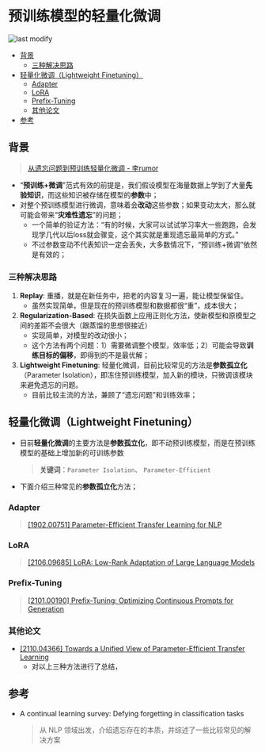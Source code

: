 预训练模型的轻量化微调
===
<!--START_SECTION:badge-->

![last modify](https://img.shields.io/static/v1?label=last%20modify&message=2025-07-08%2016%3A53%3A13&color=yellowgreen&style=flat-square)

<!--END_SECTION:badge-->

- [背景](#背景)
    - [三种解决思路](#三种解决思路)
- [轻量化微调（Lightweight Finetuning）](#轻量化微调lightweight-finetuning)
    - [Adapter](#adapter)
    - [LoRA](#lora)
    - [Prefix-Tuning](#prefix-tuning)
    - [其他论文](#其他论文)
- [参考](#参考)

## 背景
> [从遗忘问题到预训练轻量化微调 - 李rumor](https://mp.weixin.qq.com/s/C_6qlTq63IBnRSEMnDO7SQ)

- “**预训练+微调**”范式有效的前提是，我们假设模型在海量数据上学到了大量**先验知识**，而这些知识被存储在模型的**参数**中；
- 对整个预训练模型进行微调，意味着会**改动**这些参数；如果变动太大，那么就可能会带来“**灾难性遗忘**”的问题；
    - 一个简单的验证方法：“有的时候，大家可以试试学习率大一些跑跑，会发现学几代以后loss就会骤变，这个其实就是重现遗忘最简单的方式。”
    - 不过参数变动不代表知识一定会丢失，大多数情况下，“预训练+微调”依然是有效的；


### 三种解决思路

1. **Replay**: 重播，就是在新任务中，把老的内容复习一遍，能让模型保留住。
    - 虽然实现简单，但是现在的预训练模型和数据都很“重”，成本很大；
2. **Regularization-Based**: 在损失函数上应用正则化方法，使新模型和原模型之间的差距不会很大（跟蒸馏的思想很接近）
    - 实现简单，对模型的改动很小；
    - 这个方法有两个问题：1）需要微调整个模型，效率低；2）可能会导致**训练目标的偏移**，即得到的不是最优解；
3. **Lightweight Finetuning**: 轻量化微调，目前比较常见的方法是**参数孤立化**（Parameter Isolation），即冻住预训练模型，加入新的模块，只微调该模块来避免遗忘的问题。
    - 目前比较主流的方法，兼顾了“遗忘问题”和训练效率；


## 轻量化微调（Lightweight Finetuning）

- 目前**轻量化微调**的主要方法是**参数孤立化**，即不动预训练模型，而是在预训练模型的基础上增加新的可训练参数
    > **关键词**：`Parameter Isolation`、 `Parameter-Efficient`
- 下面介绍三种常见的**参数孤立化**方法；

### Adapter
> [[1902.00751] Parameter-Efficient Transfer Learning for NLP](https://arxiv.org/abs/1902.00751)


### LoRA
> [[2106.09685] LoRA: Low-Rank Adaptation of Large Language Models](https://arxiv.org/abs/2106.09685)


### Prefix-Tuning
> [[2101.00190] Prefix-Tuning: Optimizing Continuous Prompts for Generation](https://arxiv.org/abs/2101.00190)


### 其他论文

- [[2110.04366] Towards a Unified View of Parameter-Efficient Transfer Learning](https://arxiv.org/abs/2110.04366)
    - 对以上三种方法进行了总结，


## 参考
- A continual learning survey: Defying forgetting in classification tasks
    > 从 NLP 领域出发，介绍遗忘存在的本质，并综述了一些比较常见的解决方案